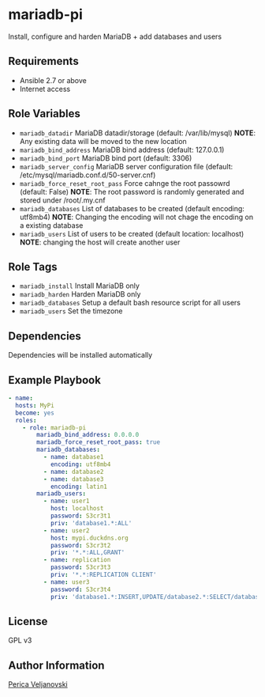 mariadb-pi
==========

Install, configure and harden MariaDB + add databases and users

Requirements
------------

* Ansible 2.7 or above
* Internet access

Role Variables
--------------

* `mariadb_datadir` MariaDB datadir/storage (default: /var/lib/mysql) **NOTE**: Any existing data will be moved to the new location
* `mariadb_bind_address` MariaDB bind address (default: 127.0.0.1)
* `mariadb_bind_port` MariaDB bind port (default: 3306)
* `mariadb_server_config` MariaDB server configuration file (default: /etc/mysql/mariadb.conf.d/50-server.cnf)
* `mariadb_force_reset_root_pass` Force cahnge the root passowrd (default: False) **NOTE**: The root password is randomly generated and stored under /root/.my.cnf
* `mariadb_databases` List of databases to be created (default encoding: utf8mb4) **NOTE**: Changing the encoding will not chage the encoding on a existing database
* `mariadb_users` List of users to be created (default location: localhost) **NOTE**: changing the host will create another user

Role Tags
--------------

* `mariadb_install` Install MariaDB only
* `mariadb_harden` Harden MariaDB only
* `mariadb_databases` Setup a default bash resource script for all users
* `mariadb_users` Set the timezone


Dependencies
------------

Dependencies will be installed automatically


Example Playbook
----------------

```yaml
- name:
  hosts: MyPi
  become: yes
  roles:
    - role: mariadb-pi
        mariadb_bind_address: 0.0.0.0
        mariadb_force_reset_root_pass: true
        mariadb_databases:
          - name: database1
            encoding: utf8mb4
          - name: database2
          - name: database3
            encoding: latin1
        mariadb_users:
          - name: user1
            host: localhost
            password: S3cr3t1
            priv: 'database1.*:ALL'
          - name: user2
            host: mypi.duckdns.org
            password: S3cr3t2
            priv: '*.*:ALL,GRANT'
          - name: replication
            password: S3cr3t3
            priv: '*.*:REPLICATION CLIENT'
          - name: user3
            password: S3cr3t4
            priv: 'database1.*:INSERT,UPDATE/database2.*:SELECT/database3.*:ALL'

```

License
-------

GPL v3

Author Information
------------------

[Perica Veljanovski](mailto:fBSDmon@gmail.com)
